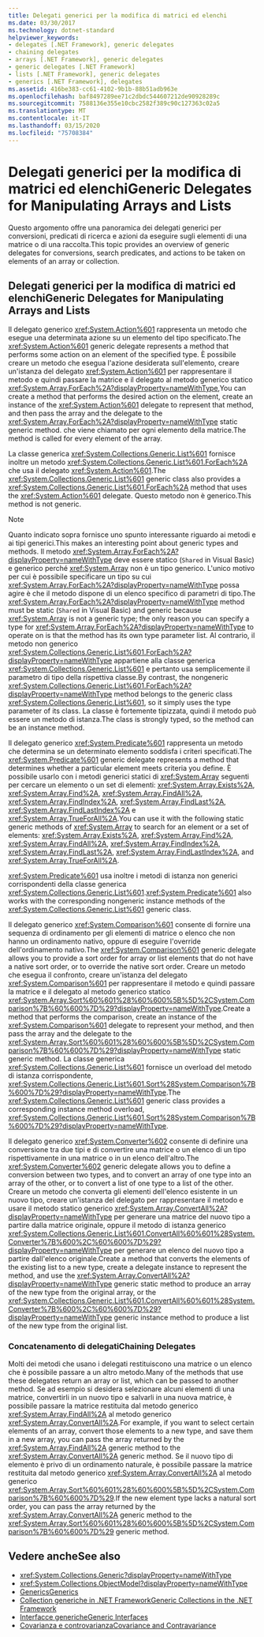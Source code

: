 ```yaml
---
title: Delegati generici per la modifica di matrici ed elenchi
ms.date: 03/30/2017
ms.technology: dotnet-standard
helpviewer_keywords:
- delegates [.NET Framework], generic delegates
- chaining delegates
- arrays [.NET Framework], generic delegates
- generic delegates [.NET Framework]
- lists [.NET Framework], generic delegates
- generics [.NET Framework], delegates
ms.assetid: 416be383-cc61-4102-9b1b-88b51adb963e
ms.openlocfilehash: baf8497289ee71c2dbdc544607212de90928289c
ms.sourcegitcommit: 7588136e355e10cbc2582f389c90c127363c02a5
ms.translationtype: MT
ms.contentlocale: it-IT
ms.lasthandoff: 03/15/2020
ms.locfileid: "75708384"
---
```

# <a name="generic-delegates-for-manipulating-arrays-and-lists"></a><span data-ttu-id="4241b-102">Delegati generici per la modifica di matrici ed elenchi</span><span class="sxs-lookup"><span data-stu-id="4241b-102">Generic Delegates for Manipulating Arrays and Lists</span></span>
<span data-ttu-id="4241b-103">Questo argomento offre una panoramica dei delegati generici per conversioni, predicati di ricerca e azioni da eseguire sugli elementi di una matrice o di una raccolta.</span><span class="sxs-lookup"><span data-stu-id="4241b-103">This topic provides an overview of generic delegates for conversions, search predicates, and actions to be taken on elements of an array or collection.</span></span>  
  
## <a name="generic-delegates-for-manipulating-arrays-and-lists"></a><span data-ttu-id="4241b-104">Delegati generici per la modifica di matrici ed elenchi</span><span class="sxs-lookup"><span data-stu-id="4241b-104">Generic Delegates for Manipulating Arrays and Lists</span></span>  
 <span data-ttu-id="4241b-105">Il delegato generico <xref:System.Action%601> rappresenta un metodo che esegue una determinata azione su un elemento del tipo specificato.</span><span class="sxs-lookup"><span data-stu-id="4241b-105">The <xref:System.Action%601> generic delegate represents a method that performs some action on an element of the specified type.</span></span> <span data-ttu-id="4241b-106">È possibile creare un metodo che esegua l'azione desiderata sull'elemento, creare un'istanza del delegato <xref:System.Action%601> per rappresentare il metodo e quindi passare la matrice e il delegato al metodo generico statico <xref:System.Array.ForEach%2A?displayProperty=nameWithType>,</span><span class="sxs-lookup"><span data-stu-id="4241b-106">You can create a method that performs the desired action on the element, create an instance of the <xref:System.Action%601> delegate to represent that method, and then pass the array and the delegate to the <xref:System.Array.ForEach%2A?displayProperty=nameWithType> static generic method.</span></span> <span data-ttu-id="4241b-107">che viene chiamato per ogni elemento della matrice.</span><span class="sxs-lookup"><span data-stu-id="4241b-107">The method is called for every element of the array.</span></span>  
  
 <span data-ttu-id="4241b-108">La classe generica <xref:System.Collections.Generic.List%601> fornisce inoltre un metodo <xref:System.Collections.Generic.List%601.ForEach%2A> che usa il delegato <xref:System.Action%601>.</span><span class="sxs-lookup"><span data-stu-id="4241b-108">The <xref:System.Collections.Generic.List%601> generic class also provides a <xref:System.Collections.Generic.List%601.ForEach%2A> method that uses the <xref:System.Action%601> delegate.</span></span> <span data-ttu-id="4241b-109">Questo metodo non è generico.</span><span class="sxs-lookup"><span data-stu-id="4241b-109">This method is not generic.</span></span>  
  
> [!NOTE]
> <span data-ttu-id="4241b-110">Quanto indicato sopra fornisce uno spunto interessante riguardo ai metodi e ai tipi generici.</span><span class="sxs-lookup"><span data-stu-id="4241b-110">This makes an interesting point about generic types and methods.</span></span> <span data-ttu-id="4241b-111">Il metodo <xref:System.Array.ForEach%2A?displayProperty=nameWithType> deve essere statico (`Shared` in Visual Basic) e generico perché <xref:System.Array> non è un tipo generico. L'unico motivo per cui è possibile specificare un tipo su cui <xref:System.Array.ForEach%2A?displayProperty=nameWithType> possa agire è che il metodo dispone di un elenco specifico di parametri di tipo.</span><span class="sxs-lookup"><span data-stu-id="4241b-111">The <xref:System.Array.ForEach%2A?displayProperty=nameWithType> method must be static (`Shared` in Visual Basic) and generic because <xref:System.Array> is not a generic type; the only reason you can specify a type for <xref:System.Array.ForEach%2A?displayProperty=nameWithType> to operate on is that the method has its own type parameter list.</span></span> <span data-ttu-id="4241b-112">Al contrario, il metodo non generico <xref:System.Collections.Generic.List%601.ForEach%2A?displayProperty=nameWithType> appartiene alla classe generica <xref:System.Collections.Generic.List%601> e pertanto usa semplicemente il parametro di tipo della rispettiva classe.</span><span class="sxs-lookup"><span data-stu-id="4241b-112">By contrast, the nongeneric <xref:System.Collections.Generic.List%601.ForEach%2A?displayProperty=nameWithType> method belongs to the generic class <xref:System.Collections.Generic.List%601>, so it simply uses the type parameter of its class.</span></span> <span data-ttu-id="4241b-113">La classe è fortemente tipizzata, quindi il metodo può essere un metodo di istanza.</span><span class="sxs-lookup"><span data-stu-id="4241b-113">The class is strongly typed, so the method can be an instance method.</span></span>  
  
 <span data-ttu-id="4241b-114">Il delegato generico <xref:System.Predicate%601> rappresenta un metodo che determina se un determinato elemento soddisfa i criteri specificati.</span><span class="sxs-lookup"><span data-stu-id="4241b-114">The <xref:System.Predicate%601> generic delegate represents a method that determines whether a particular element meets criteria you define.</span></span> <span data-ttu-id="4241b-115">È possibile usarlo con i metodi generici statici di <xref:System.Array> seguenti per cercare un elemento o un set di elementi: <xref:System.Array.Exists%2A>, <xref:System.Array.Find%2A>, <xref:System.Array.FindAll%2A>, <xref:System.Array.FindIndex%2A>, <xref:System.Array.FindLast%2A>, <xref:System.Array.FindLastIndex%2A> e <xref:System.Array.TrueForAll%2A>.</span><span class="sxs-lookup"><span data-stu-id="4241b-115">You can use it with the following static generic methods of <xref:System.Array> to search for an element or a set of elements: <xref:System.Array.Exists%2A>, <xref:System.Array.Find%2A>, <xref:System.Array.FindAll%2A>, <xref:System.Array.FindIndex%2A>, <xref:System.Array.FindLast%2A>, <xref:System.Array.FindLastIndex%2A>, and <xref:System.Array.TrueForAll%2A>.</span></span>  
  
 <span data-ttu-id="4241b-116"><xref:System.Predicate%601> usa inoltre i metodi di istanza non generici corrispondenti della classe generica <xref:System.Collections.Generic.List%601>.</span><span class="sxs-lookup"><span data-stu-id="4241b-116"><xref:System.Predicate%601> also works with the corresponding nongeneric instance methods of the <xref:System.Collections.Generic.List%601> generic class.</span></span>  
  
 <span data-ttu-id="4241b-117">Il delegato generico <xref:System.Comparison%601> consente di fornire una sequenza di ordinamento per gli elementi di matrice o elenco che non hanno un ordinamento nativo, oppure di eseguire l'override dell'ordinamento nativo.</span><span class="sxs-lookup"><span data-stu-id="4241b-117">The <xref:System.Comparison%601> generic delegate allows you to provide a sort order for array or list elements that do not have a native sort order, or to override the native sort order.</span></span> <span data-ttu-id="4241b-118">Creare un metodo che esegua il confronto, creare un'istanza del delegato <xref:System.Comparison%601> per rappresentare il metodo e quindi passare la matrice e il delegato al metodo generico statico <xref:System.Array.Sort%60%601%28%60%600%5B%5D%2CSystem.Comparison%7B%60%600%7D%29?displayProperty=nameWithType>.</span><span class="sxs-lookup"><span data-stu-id="4241b-118">Create a method that performs the comparison, create an instance of the <xref:System.Comparison%601> delegate to represent your method, and then pass the array and the delegate to the <xref:System.Array.Sort%60%601%28%60%600%5B%5D%2CSystem.Comparison%7B%60%600%7D%29?displayProperty=nameWithType> static generic method.</span></span> <span data-ttu-id="4241b-119">La classe generica <xref:System.Collections.Generic.List%601> fornisce un overload del metodo di istanza corrispondente, <xref:System.Collections.Generic.List%601.Sort%28System.Comparison%7B%600%7D%29?displayProperty=nameWithType>.</span><span class="sxs-lookup"><span data-stu-id="4241b-119">The <xref:System.Collections.Generic.List%601> generic class provides a corresponding instance method overload, <xref:System.Collections.Generic.List%601.Sort%28System.Comparison%7B%600%7D%29?displayProperty=nameWithType>.</span></span>  
  
 <span data-ttu-id="4241b-120">Il delegato generico <xref:System.Converter%602> consente di definire una conversione tra due tipi e di convertire una matrice o un elenco di un tipo rispettivamente in una matrice o in un elenco dell'altro.</span><span class="sxs-lookup"><span data-stu-id="4241b-120">The <xref:System.Converter%602> generic delegate allows you to define a conversion between two types, and to convert an array of one type into an array of the other, or to convert a list of one type to a list of the other.</span></span> <span data-ttu-id="4241b-121">Creare un metodo che converta gli elementi dell'elenco esistente in un nuovo tipo, creare un'istanza del delegato per rappresentare il metodo e usare il metodo statico generico <xref:System.Array.ConvertAll%2A?displayProperty=nameWithType> per generare una matrice del nuovo tipo a partire dalla matrice originale, oppure il metodo di istanza generico <xref:System.Collections.Generic.List%601.ConvertAll%60%601%28System.Converter%7B%600%2C%60%600%7D%29?displayProperty=nameWithType> per generare un elenco del nuovo tipo a partire dall'elenco originale.</span><span class="sxs-lookup"><span data-stu-id="4241b-121">Create a method that converts the elements of the existing list to a new type, create a delegate instance to represent the method, and use the <xref:System.Array.ConvertAll%2A?displayProperty=nameWithType> generic static method to produce an array of the new type from the original array, or the <xref:System.Collections.Generic.List%601.ConvertAll%60%601%28System.Converter%7B%600%2C%60%600%7D%29?displayProperty=nameWithType> generic instance method to produce a list of the new type from the original list.</span></span>  
  
### <a name="chaining-delegates"></a><span data-ttu-id="4241b-122">Concatenamento di delegati</span><span class="sxs-lookup"><span data-stu-id="4241b-122">Chaining Delegates</span></span>  
 <span data-ttu-id="4241b-123">Molti dei metodi che usano i delegati restituiscono una matrice o un elenco che è possibile passare a un altro metodo.</span><span class="sxs-lookup"><span data-stu-id="4241b-123">Many of the methods that use these delegates return an array or list, which can be passed to another method.</span></span> <span data-ttu-id="4241b-124">Se ad esempio si desidera selezionare alcuni elementi di una matrice, convertirli in un nuovo tipo e salvarli in una nuova matrice, è possibile passare la matrice restituita dal metodo generico <xref:System.Array.FindAll%2A> al metodo generico <xref:System.Array.ConvertAll%2A>.</span><span class="sxs-lookup"><span data-stu-id="4241b-124">For example, if you want to select certain elements of an array, convert those elements to a new type, and save them in a new array, you can pass the array returned by the <xref:System.Array.FindAll%2A> generic method to the <xref:System.Array.ConvertAll%2A> generic method.</span></span> <span data-ttu-id="4241b-125">Se il nuovo tipo di elemento è privo di un ordinamento naturale, è possibile passare la matrice restituita dal metodo generico <xref:System.Array.ConvertAll%2A> al metodo generico <xref:System.Array.Sort%60%601%28%60%600%5B%5D%2CSystem.Comparison%7B%60%600%7D%29>.</span><span class="sxs-lookup"><span data-stu-id="4241b-125">If the new element type lacks a natural sort order, you can pass the array returned by the <xref:System.Array.ConvertAll%2A> generic method to the <xref:System.Array.Sort%60%601%28%60%600%5B%5D%2CSystem.Comparison%7B%60%600%7D%29> generic method.</span></span>  
  
## <a name="see-also"></a><span data-ttu-id="4241b-126">Vedere anche</span><span class="sxs-lookup"><span data-stu-id="4241b-126">See also</span></span>

- <xref:System.Collections.Generic?displayProperty=nameWithType>
- <xref:System.Collections.ObjectModel?displayProperty=nameWithType>
- [<span data-ttu-id="4241b-127">Generics</span><span class="sxs-lookup"><span data-stu-id="4241b-127">Generics</span></span>](../../../docs/standard/generics/index.md)
- [<span data-ttu-id="4241b-128">Collection generiche in .NET Framework</span><span class="sxs-lookup"><span data-stu-id="4241b-128">Generic Collections in the .NET Framework</span></span>](../../../docs/standard/generics/collections.md)
- [<span data-ttu-id="4241b-129">Interfacce generiche</span><span class="sxs-lookup"><span data-stu-id="4241b-129">Generic Interfaces</span></span>](../../../docs/standard/generics/interfaces.md)
- [<span data-ttu-id="4241b-130">Covarianza e controvarianza</span><span class="sxs-lookup"><span data-stu-id="4241b-130">Covariance and Contravariance</span></span>](../../../docs/standard/generics/covariance-and-contravariance.md)
